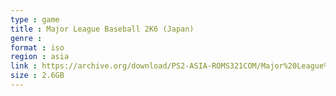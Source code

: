 ```yaml
---
type : game
title : Major League Baseball 2K6 (Japan)
genre : 
format : iso
region : asia
link : https://archive.org/download/PS2-ASIA-ROMS321COM/Major%20League%20Baseball%202K6%20%28Japan%29.7z
size : 2.6GB
---
```

